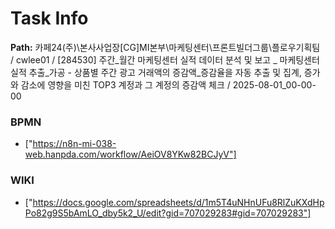 # Task Info

**Path:** 카페24(주)\본사사업장\[CG]MI본부\마케팅센터\프론트빌더그룹\플로우기획팀 / cwlee01 / [284530] 주간_월간 마케팅센터 실적 데이터 분석 및 보고 _ 마케팅센터 실적 추출_가공 - 상품별 주간 광고 거래액의 증감액_증감율을 자동 추출 및 집계, 증가와 감소에 영향을 미친 TOP3 계정과 그 계정의 증감액 체크 / 2025-08-01_00-00-00

### BPMN
- ["https://n8n-mi-038-web.hanpda.com/workflow/AeiOV8YKw82BCJyV"]

### WIKI
- ["https://docs.google.com/spreadsheets/d/1m5T4uNHnUFu8RlZuKXdHpPo82g9S5bAmLO_dby5k2_U/edit?gid=707029283#gid=707029283"]

